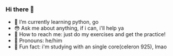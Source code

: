 ### Hi there 👋

<!--
**xnoro/xnoro** is a ✨ _special_ ✨ repository because its `README.md` (this file) appears on your GitHub profile.

Here are some ideas to get you started:

-->
- 🌱 I’m currently learning python, go
- 😳 Ask me about anything, if i can, i'll help ya
- 🫦 How to reach me: just do my exercises and get the practice!
- 🫣 Pronouns: he/him
- 💩 Fun fact: i'm studying with an single core(celeron 925), lmao


